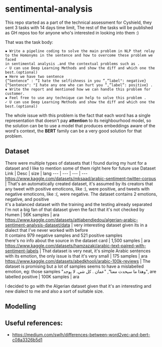# sentimental-analysis
This repo started as a part of the technical assessment for Cyshield, they sent 3 tasks with 14 days time limit, The rest of the tasks will be published as GH repos too for anyone who's interested in looking into them :)

That was the task body:

```
▪ Write a pipeline coding to solve the main problem in NLP that relay to the Homonyms in the sentence and how to overcome these problem we faced 
in sentimental analysis .and the contextual problems such as . 
✓ U can use Deep Learning Methods and show the diff and which one the best.(optional)
▪ Here we have two sentence 
{“Sentence” : “I hate the selfishness in you ”,”label": negative}
{“Sentence": "I hate any one who can hurt you ”,”label”: positive} .
▪ Write the report and mentioned how we can handle this problem for customer.
▪ Feel free to use any technique can help to solve this problem .
✓ U can use Deep Learning Methods and show the diff and which one the best.(optional)
```

The whole issue with this problem is the fact that each word has a single representation that doesn't pay **attention** to its neighbourhood model, so the solution can be to use a model that produces embeddings aware of the word's context, the **BERT** family can be a very good solution for that problem.  

## Dataset
There were multiple types of datasets that I found during my hunt for a dataset and I like to mention some of them right here for future use
Dataset Link | Desc | size | lang
--- | --- | --- | ---
https://www.kaggle.com/datasets/mksaad/arabic-sentiment-twitter-corpus | That's an automatically created dataset, it's assumed by its creators that any tweet with positive emoticons, like :), were positive, and tweets with negative emoticons, like :(, were negative. The dataset contains 2 emotions, negative, and positive<br> it's a balanced dataset with the training and the testing already separated <br> I'm not a big fan of that dataset given the fact that it's not checked by Humen | 56K samples | ara
https://www.kaggle.com/datasets/attiabendjedou/algerian-arabic-sentiment-analysis-dataset/data | very interesting dataset given its in a dialect that I've never worked with before<br> It contains 979 negative samples and 521 positive samples<br> there's no info about the source in the dataset card | 1,500 samples | ara
https://www.kaggle.com/datasets/hamzazaki/arabic-text-paired-with-sentiment-labels | That dataset is very neat, it's simple Arabic sentences with its emotion, the only issue is that it's very small | 175 samples | ara
https://www.kaggle.com/datasets/abedkhooli/arabic-100k-reviews | The dataset is promising but a lot of samples seems to have a mislabelled emotion, eg: those samples "وهذا ما سيحدث معنا", "عمان . كل شي. لا يوجد", are labelled positive | 100K samples | ara
 
I decided to go with the Algerian dataset given that it's an interesting and new dialect to me and also a sort of suitable size.

## Modelling
 
## Useful references:
- https://medium.com/swlh/differences-between-word2vec-and-bert-c08a3326b5d1
